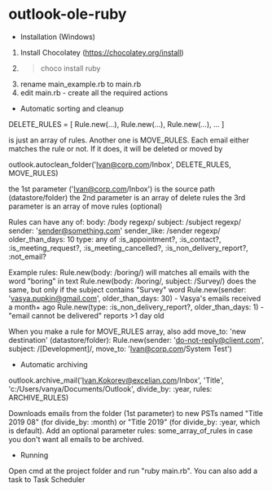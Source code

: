 # outlook-ole-ruby

* Installation (Windows)

1) Install Chocolatey (https://chocolatey.org/install)
2) > choco install ruby
3) rename main_example.rb to main.rb
3) edit main.rb - create all the required actions

* Automatic sorting and cleanup

DELETE_RULES = [
  Rule.new(...),
  Rule.new(...),
  Rule.new(...),
  ...
]

is just an array of rules. Another one is MOVE_RULES. Each email either matches the rule or not. If it does, it will be deleted or moved by

outlook.autoclean_folder('Ivan@corp.com/Inbox', DELETE_RULES, MOVE_RULES)

the 1st parameter ('Ivan@corp.com/Inbox') is the source path (datastore/folder)
the 2nd parameter is an array of delete rules
the 3rd parameter is an array of move rules (optional)

Rules can have any of:
body: /body regexp/
subject: /subject regexp/
sender: 'sender@something.com'
sender_like: /sender regexp/
older_than_days: 10
type: any of :is_appointment?, :is_contact?, :is_meeting_request?, :is_meeting_cancelled?, :is_non_delivery_report?, :not_email?

Example rules:
Rule.new(body: /boring/) will matches all emails with the word "boring" in text
Rule.new(body: /boring/, subject: /Survey/) does the same, but only if the subject contains "Survey" word
Rule.new(sender: 'vasya.pupkin@gmail.com', older_than_days: 30) - Vasya's emails received a month+ ago
Rule.new(type: :is_non_delivery_report?, older_than_days: 1) - "email cannot be delivered" reports >1 day old

When you make a rule for MOVE_RULES array, also add move_to: 'new destination' (datastore/folder):
Rule.new(sender: 'do-not-reply@client.com', subject: /\[Development\]/, move_to: 'Ivan@corp.com/System Test')

* Automatic archiving

outlook.archive_mail('Ivan.Kokorev@excelian.com/Inbox', 'Title', 'c:/Users/vanya/Documents/Outlook', divide_by: :year, rules: ARCHIVE_RULES)

Downloads emails from the folder (1st parameter) to new PSTs named "Title 2019 08" (for divide_by: :month) or "Title 2019" (for divide_by: :year, which is default). Add an optional parameter rules: some_array_of_rules in case you don't want all emails to be archived.

* Running

Open cmd at the project folder and run "ruby main.rb". You can also add a task to Task Scheduler